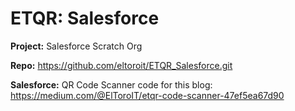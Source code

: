 # ETQR: Salesforce

**Project:** Salesforce Scratch Org

**Repo:** https://github.com/eltoroit/ETQR_Salesforce.git

**Salesforce:** QR Code Scanner code for this blog: https://medium.com/@ElToroIT/etqr-code-scanner-47ef5ea67d90
